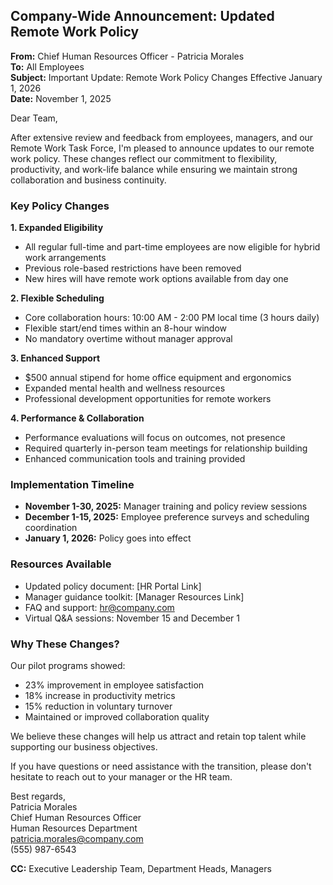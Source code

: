 ## Company-Wide Announcement: Updated Remote Work Policy

**From:** Chief Human Resources Officer - Patricia Morales  
**To:** All Employees  
**Subject:** Important Update: Remote Work Policy Changes Effective January 1, 2026  
**Date:** November 1, 2025  

Dear Team,

After extensive review and feedback from employees, managers, and our Remote Work Task Force, I'm pleased to announce updates to our remote work policy. These changes reflect our commitment to flexibility, productivity, and work-life balance while ensuring we maintain strong collaboration and business continuity.

### Key Policy Changes

**1. Expanded Eligibility**  
- All regular full-time and part-time employees are now eligible for hybrid work arrangements  
- Previous role-based restrictions have been removed  
- New hires will have remote work options available from day one  

**2. Flexible Scheduling**  
- Core collaboration hours: 10:00 AM - 2:00 PM local time (3 hours daily)  
- Flexible start/end times within an 8-hour window  
- No mandatory overtime without manager approval  

**3. Enhanced Support**  
- $500 annual stipend for home office equipment and ergonomics  
- Expanded mental health and wellness resources  
- Professional development opportunities for remote workers  

**4. Performance & Collaboration**  
- Performance evaluations will focus on outcomes, not presence  
- Required quarterly in-person team meetings for relationship building  
- Enhanced communication tools and training provided  

### Implementation Timeline

- **November 1-30, 2025:** Manager training and policy review sessions  
- **December 1-15, 2025:** Employee preference surveys and scheduling coordination  
- **January 1, 2026:** Policy goes into effect  

### Resources Available

- Updated policy document: [HR Portal Link]  
- Manager guidance toolkit: [Manager Resources Link]  
- FAQ and support: hr@company.com  
- Virtual Q&A sessions: November 15 and December 1  

### Why These Changes?

Our pilot programs showed:  
- 23% improvement in employee satisfaction  
- 18% increase in productivity metrics  
- 15% reduction in voluntary turnover  
- Maintained or improved collaboration quality  

We believe these changes will help us attract and retain top talent while supporting our business objectives.

If you have questions or need assistance with the transition, please don't hesitate to reach out to your manager or the HR team.

Best regards,  
Patricia Morales  
Chief Human Resources Officer  
Human Resources Department  
patricia.morales@company.com  
(555) 987-6543  

**CC:** Executive Leadership Team, Department Heads, Managers